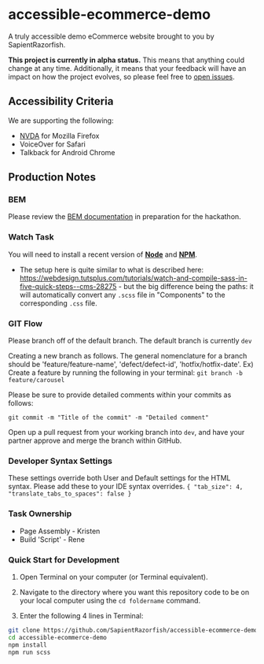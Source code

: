 # accessible-ecommerce-demo

A truly accessible demo eCommerce website brought to you by SapientRazorfish.

**This project is currently in alpha status.** This means that anything could change at any time. Additionally, it means that your feedback will have an impact on how the project evolves, so please feel free to [open issues](https://github.com/SapientRazorfish/accessible-ecommerce-demo/issues).

## Accessibility Criteria

We are supporting the following:

*	[NVDA](https://www.nvaccess.org/) for Mozilla Firefox
*	VoiceOver for Safari
*	Talkback for Android Chrome


## Production Notes

### BEM

Please review the [BEM documentation](http://getbem.com/naming/) in preparation for the hackathon.

### Watch Task

You will need to install a recent version of [**Node**](https://nodejs.org) and [**NPM**](https://www.npmjs.com/).

* The setup here is quite similar to what is described here: https://webdesign.tutsplus.com/tutorials/watch-and-compile-sass-in-five-quick-steps--cms-28275 - but the big difference being the paths: it will automatically convert any `.scss` file in "Components" to the corresponding `.css` file.

### GIT Flow

Please branch off of the default branch. The default branch is currently `dev`

Creating a new branch as follows. The general nomenclature for a branch should be 'feature/feature-name', 'defect/defect-id', 'hotfix/hotfix-date'. Ex) Create a feature by running the following in your terminal:
`
git branch -b feature/carousel
`

Please be sure to provide detailed comments within your commits as follows:

`
git commit -m "Title of the commit" -m "Detailed comment"
`

Open up a pull request from your working branch into `dev`, and have your partner approve and merge the branch within GitHub.

### Developer Syntax Settings
These settings override both User and Default settings for the HTML syntax. Please add these to your IDE syntax overrides.
`
{
	"tab_size": 4,
	"translate_tabs_to_spaces": false
}
`

### Task Ownership

+ Page Assembly - Kristen
+ Build 'Script' - Rene


### Quick Start for Development

1) Open Terminal on your computer (or Terminal equivalent).

2) Navigate to the directory where you want this repository code to be on your local computer using the `cd foldername` command.

3) Enter the following 4 lines in Terminal:

```bash
git clone https://github.com/SapientRazorfish/accessible-ecommerce-demo.git
cd accessible-ecommerce-demo
npm install
npm run scss
```
